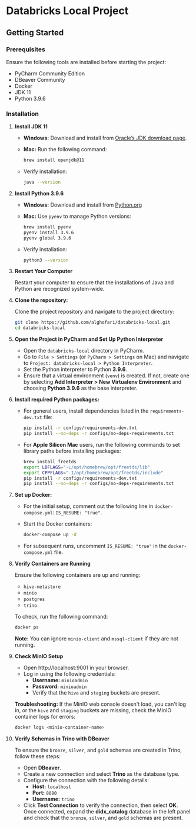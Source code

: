 # Databricks Local Project

## Getting Started

### Prerequisites

Ensure the following tools are installed before starting the project:

- PyCharm Community Edition
- DBeaver Community
- Docker
- JDK 11
- Python 3.9.6

### Installation

1. **Install JDK 11**
   
   - **Windows:** Download and install from [Oracle’s JDK download page](https://www.oracle.com/java/technologies/downloads/?er=221886#java11-windows).
   - **Mac:** Run the following command:
   
      ```bash
      brew install openjdk@11
      ```
     
   - Verify installation:
   
      ```bash
      java --version
      ```

2. **Install Python 3.9.6**

   - **Windows:** Download and install from [Python.org](https://www.python.org/ftp/python/3.9.6/python-3.9.6-amd64.exe)
   - **Mac:** Use `pyenv` to manage Python versions:
   
      ```bash
      brew install pyenv
      pyenv install 3.9.6
      pyenv global 3.9.6
      ```
     
   - Verify installation:
   
      ```bash
      python3 --version
      ```
     
3. **Restart Your Computer**

    Restart your computer to ensure that the installations of Java and Python are recognized system-wide.

4. **Clone the repository:**

   Clone the project repository and navigate to the project directory:

   ```bash
   git clone https://github.com/alghofari/databricks-local.git
   cd databricks-local
   ```

5. **Open the Project in PyCharm and Set Up Python Interpreter**
    
    - Open the `databricks-local` directory in PyCharm.
    - Go to `File > Settings` (or `PyCharm > Settings` on Mac) and navigate to `Project: databricks-local > Python Interpreter`.
    - Set the Python interpreter to Python **3.9.6**.
    - Ensure that a virtual environment (`venv`) is created. If not, create one by selecting **Add Interpreter > New Virtualenv Environment** and choosing **Python 3.9.6** as the base interpreter.

6. **Install required Python packages:**
   
   - For general users, install dependencies listed in the `requirements-dev.txt` file:

     ```bash
     pip install -r configs/requirements-dev.txt
     pip install --no-deps -r configs/no-deps-requirements.txt
     ```
     
   - For **Apple Silicon Mac** users, run the following commands to set library paths before installing packages:

     ```bash
     brew install freetds
     export LDFLAGS="-L/opt/homebrew/opt/freetds/lib"
     export CPPFLAGS="-I/opt/homebrew/opt/freetds/include"
     pip install -r configs/requirements-dev.txt
     pip install --no-deps -r configs/no-deps-requirements.txt
     ```

7. **Set up Docker:**

   - For the initial setup, comment out the following line in `docker-compose.yml`: `IS_RESUME: "true"`.
   - Start the Docker containers:
   
      ```bash
     docker-compose up -d
      ```
   
   - For subsequent runs, uncomment `IS_RESUME: "true"` in the `docker-compose.yml` file.

8. **Verify Containers are Running**

   Ensure the following containers are up and running:
   
   - `hive-metastore`
   - `minio`
   - `postgres`
   - `trino`
   
   To check, run the following command:

   ```bash
   docker ps
   ```
   
   **Note:** You can ignore `minio-client` and `mssql-client` if they are not running.

9. **Check MinIO Setup**
    - Open http://localhost:9001 in your browser.
    - Log in using the following credentials:
      - **Username:** `minioadmin`
      - **Password:** `minioadmin`
      - Verify that the `hive` and `staging` buckets are present.
    
    **Troubleshooting:** If the MinIO web console doesn't load, you can't log in, or the `hive` and `staging` buckets are missing, check the MinIO container logs for errors:

    ```bash
    docker logs <minio-container-name>
    ```

10. **Verify Schemas in Trino with DBeaver**

    To ensure the `bronze`, `silver`, and `gold` schemas are created in Trino, follow these steps:
    - Open **DBeaver**.
    - Create a new connection and select **Trino** as the database type.
    - Configure the connection with the following details:
      - **Host:** `localhost`
      - **Port:** `8080`
      - **Username:** `trino`
    - Click **Test Connection** to verify the connection, then select **OK**.
      Once connected, expand the **didx_catalog** database in the left panel and check that the `bronze`, `silver`, and `gold` schemas are present.
